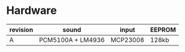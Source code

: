 # Hardware


|revision|sound|input|EEPROM|
|---|---|---|---|
| A | PCM5100A + LM4936 | MCP23008 | 128kb |



